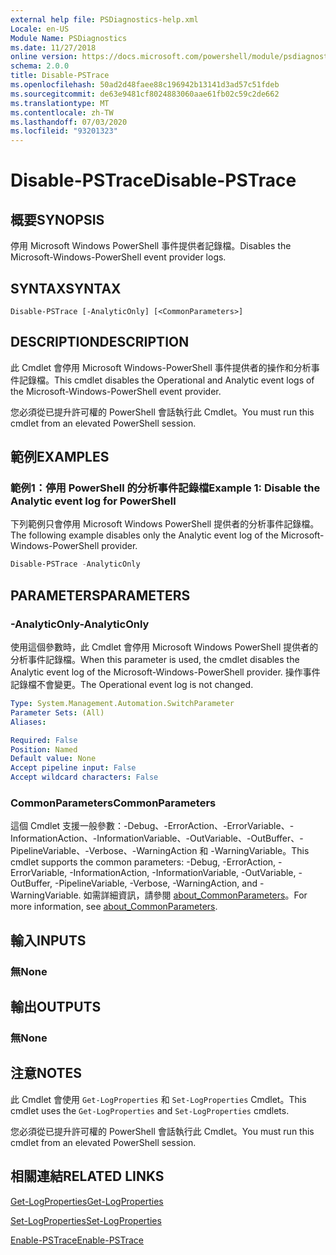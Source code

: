 ```yaml
---
external help file: PSDiagnostics-help.xml
Locale: en-US
Module Name: PSDiagnostics
ms.date: 11/27/2018
online version: https://docs.microsoft.com/powershell/module/psdiagnostics/disable-pstrace?view=powershell-7&WT.mc_id=ps-gethelp
schema: 2.0.0
title: Disable-PSTrace
ms.openlocfilehash: 50ad2d48faee88c196942b13141d3ad57c51fdeb
ms.sourcegitcommit: de63e9481cf8024883060aae61fb02c59c2de662
ms.translationtype: MT
ms.contentlocale: zh-TW
ms.lasthandoff: 07/03/2020
ms.locfileid: "93201323"
---
```

# <span data-ttu-id="53485-102">Disable-PSTrace</span><span class="sxs-lookup"><span data-stu-id="53485-102">Disable-PSTrace</span></span>

## <span data-ttu-id="53485-103">概要</span><span class="sxs-lookup"><span data-stu-id="53485-103">SYNOPSIS</span></span>
<span data-ttu-id="53485-104">停用 Microsoft Windows PowerShell 事件提供者記錄檔。</span><span class="sxs-lookup"><span data-stu-id="53485-104">Disables the Microsoft-Windows-PowerShell event provider logs.</span></span>

## <span data-ttu-id="53485-105">SYNTAX</span><span class="sxs-lookup"><span data-stu-id="53485-105">SYNTAX</span></span>

```
Disable-PSTrace [-AnalyticOnly] [<CommonParameters>]
```

## <span data-ttu-id="53485-106">DESCRIPTION</span><span class="sxs-lookup"><span data-stu-id="53485-106">DESCRIPTION</span></span>

<span data-ttu-id="53485-107">此 Cmdlet 會停用 Microsoft Windows-PowerShell 事件提供者的操作和分析事件記錄檔。</span><span class="sxs-lookup"><span data-stu-id="53485-107">This cmdlet disables the Operational and Analytic event logs of the Microsoft-Windows-PowerShell event provider.</span></span>

<span data-ttu-id="53485-108">您必須從已提升許可權的 PowerShell 會話執行此 Cmdlet。</span><span class="sxs-lookup"><span data-stu-id="53485-108">You must run this cmdlet from an elevated PowerShell session.</span></span>

## <span data-ttu-id="53485-109">範例</span><span class="sxs-lookup"><span data-stu-id="53485-109">EXAMPLES</span></span>

### <span data-ttu-id="53485-110">範例1：停用 PowerShell 的分析事件記錄檔</span><span class="sxs-lookup"><span data-stu-id="53485-110">Example 1: Disable the Analytic event log for PowerShell</span></span>

<span data-ttu-id="53485-111">下列範例只會停用 Microsoft Windows PowerShell 提供者的分析事件記錄檔。</span><span class="sxs-lookup"><span data-stu-id="53485-111">The following example disables only the Analytic event log of the Microsoft-Windows-PowerShell provider.</span></span>

```powershell
Disable-PSTrace -AnalyticOnly
```

## <span data-ttu-id="53485-112">PARAMETERS</span><span class="sxs-lookup"><span data-stu-id="53485-112">PARAMETERS</span></span>

### <span data-ttu-id="53485-113">-AnalyticOnly</span><span class="sxs-lookup"><span data-stu-id="53485-113">-AnalyticOnly</span></span>

<span data-ttu-id="53485-114">使用這個參數時，此 Cmdlet 會停用 Microsoft Windows PowerShell 提供者的分析事件記錄檔。</span><span class="sxs-lookup"><span data-stu-id="53485-114">When this parameter is used, the cmdlet disables the Analytic event log of the Microsoft-Windows-PowerShell provider.</span></span> <span data-ttu-id="53485-115">操作事件記錄檔不會變更。</span><span class="sxs-lookup"><span data-stu-id="53485-115">The Operational event log is not changed.</span></span>

```yaml
Type: System.Management.Automation.SwitchParameter
Parameter Sets: (All)
Aliases:

Required: False
Position: Named
Default value: None
Accept pipeline input: False
Accept wildcard characters: False
```

### <span data-ttu-id="53485-116">CommonParameters</span><span class="sxs-lookup"><span data-stu-id="53485-116">CommonParameters</span></span>
<span data-ttu-id="53485-117">這個 Cmdlet 支援一般參數：-Debug、-ErrorAction、-ErrorVariable、-InformationAction、-InformationVariable、-OutVariable、-OutBuffer、-PipelineVariable、-Verbose、-WarningAction 和 -WarningVariable。</span><span class="sxs-lookup"><span data-stu-id="53485-117">This cmdlet supports the common parameters: -Debug, -ErrorAction, -ErrorVariable, -InformationAction, -InformationVariable, -OutVariable, -OutBuffer, -PipelineVariable, -Verbose, -WarningAction, and -WarningVariable.</span></span> <span data-ttu-id="53485-118">如需詳細資訊，請參閱 [about_CommonParameters](http://go.microsoft.com/fwlink/?LinkID=113216)。</span><span class="sxs-lookup"><span data-stu-id="53485-118">For more information, see [about_CommonParameters](http://go.microsoft.com/fwlink/?LinkID=113216).</span></span>

## <span data-ttu-id="53485-119">輸入</span><span class="sxs-lookup"><span data-stu-id="53485-119">INPUTS</span></span>

### <span data-ttu-id="53485-120">無</span><span class="sxs-lookup"><span data-stu-id="53485-120">None</span></span>

## <span data-ttu-id="53485-121">輸出</span><span class="sxs-lookup"><span data-stu-id="53485-121">OUTPUTS</span></span>

### <span data-ttu-id="53485-122">無</span><span class="sxs-lookup"><span data-stu-id="53485-122">None</span></span>

## <span data-ttu-id="53485-123">注意</span><span class="sxs-lookup"><span data-stu-id="53485-123">NOTES</span></span>

<span data-ttu-id="53485-124">此 Cmdlet 會使用 `Get-LogProperties` 和 `Set-LogProperties` Cmdlet。</span><span class="sxs-lookup"><span data-stu-id="53485-124">This cmdlet uses the `Get-LogProperties` and `Set-LogProperties` cmdlets.</span></span>

<span data-ttu-id="53485-125">您必須從已提升許可權的 PowerShell 會話執行此 Cmdlet。</span><span class="sxs-lookup"><span data-stu-id="53485-125">You must run this cmdlet from an elevated PowerShell session.</span></span>

## <span data-ttu-id="53485-126">相關連結</span><span class="sxs-lookup"><span data-stu-id="53485-126">RELATED LINKS</span></span>

[<span data-ttu-id="53485-127">Get-LogProperties</span><span class="sxs-lookup"><span data-stu-id="53485-127">Get-LogProperties</span></span>](Get-LogProperties.md)

[<span data-ttu-id="53485-128">Set-LogProperties</span><span class="sxs-lookup"><span data-stu-id="53485-128">Set-LogProperties</span></span>](Set-LogProperties.md)

[<span data-ttu-id="53485-129">Enable-PSTrace</span><span class="sxs-lookup"><span data-stu-id="53485-129">Enable-PSTrace</span></span>](Enable-PSTrace.md)
